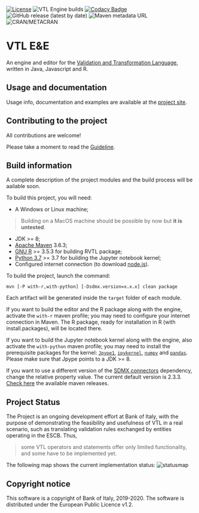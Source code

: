[![License](https://img.shields.io/badge/license-EUPL-green)](https://joinup.ec.europa.eu/collection/eupl/eupl-text-eupl-12)
![VTL Engine builds](https://github.com/vpinna80/VTL/workflows/VTL%20Engine%20builds/badge.svg)
[![Codacy Badge](https://app.codacy.com/project/badge/Grade/c20a3a19b6744db191d9dd1b1b3a8cbf)](https://www.codacy.com/manual/valentino.pinna/VTL?utm_source=github.com&amp;utm_medium=referral&amp;utm_content=vpinna80/VTL&amp;utm_campaign=Badge_Grade)
![GitHub release (latest by date)](https://img.shields.io/github/v/release/vpinna80/VTL?label=github-release)
![Maven metadata URL](https://img.shields.io/maven-metadata/v?label=maven-release&metadataUrl=https%3A%2F%2Frepo1.maven.org%2Fmaven2%2Fit%2Fbancaditalia%2Foss%2Fvtl%2Fvtl%2Fmaven-metadata.xml)
![CRAN/METACRAN](https://img.shields.io/cran/v/RVTL?label=cran-release)

# VTL E&E

An engine and editor for the 
[Validation and Transformation Language](https://sdmx.org/?page_id=5096), 
written in Java, Javascript and R.

## Usage and documentation

Usage info, documentation and examples are available at the
[project site](http://vpinna80.github.io/VTL/).

## Contributing to the project

All contributions are welcome!

Please take a moment to read the [Guideline](CONTRIBUTING.md).

## Build information

A complete description of the project modules and the build process will be aailable soon.

To build this project, you will need:

* A Windows or Linux machine;

> Building on a MacOS machine should be possible by now but **it is untested**.

* JDK >= 8;
* [Apache Maven](https://maven.apache.org/) 3.6.3;
* [GNU R](https://www.r-project.org/) >= 3.5.3 for building RVTL package;
* [Python 3.7](https://www.python.org/) >= 3.7 for building the Jupyter notebook kernel;
* Configured internet connection (to download [node.js](https://nodejs.org/)).

To build the project, launch the command:

    mvn [-P with-r,with-python] [-Dsdmx.version=x.x.x] clean package


Each artifact will be generated inside the `target` folder of each module.

If you want to build the editor and the R package along with the engine, activate the 
`with-r` maven profile; you may need to configure your internet connection in 
Maven. The R package, ready for installation in R (with install.packages), will 
be located there.

If you want to build the Jupyter notebook kernel along with the engine, also activate the 
`with-python` maven profile; you may need to install the prerequisite packages for the
kernel: [`Jpype1`](https://github.com/jpype-project/jpype), [`ipykernel`](https://ipython.org/), 
[`numpy`](https://numpy.org/) and [`pandas`](https://pandas.pydata.org/). Please make
sure that Jpype points to a JDK >= 8.

If you want to use a different version of the 
[SDMX connectors](https://github.com/amattioc/SDMX.git) dependency, change 
the relative property value. The current default version is 2.3.3. [Check 
here](https://search.maven.org/artifact/it.bancaditalia.oss/sdmx) the available maven releases.

## Project Status

The Project is an ongoing development effort at Bank of Italy, with the 
purpose of demonstrating the feasibility and usefulness of VTL in a real 
scenario, such as translating validation rules exchanged by entities 
operating in the ESCB. Thus,

> some VTL operators and statements offer only limited functionality,
and some have to be implemented yet.

The following map shows the current implementation status:
![statusmap](https://vpinna80.github.io/VTL/images/VTL.png)

## Copyright notice

This software is a copyright of Bank of Italy, 2019-2020.
The software is distributed under the European Public Licence v1.2.

